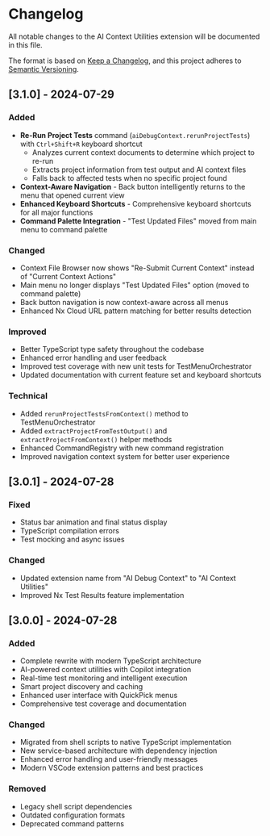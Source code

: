# Changelog

All notable changes to the AI Context Utilities extension will be documented in this file.

The format is based on [Keep a Changelog](https://keepachangelog.com/en/1.0.0/),
and this project adheres to [Semantic Versioning](https://semver.org/spec/v2.0.0.html).

## [3.1.0] - 2024-07-29

### Added
- **Re-Run Project Tests** command (`aiDebugContext.rerunProjectTests`) with `Ctrl+Shift+R` keyboard shortcut
  - Analyzes current context documents to determine which project to re-run
  - Extracts project information from test output and AI context files
  - Falls back to affected tests when no specific project found
- **Context-Aware Navigation** - Back button intelligently returns to the menu that opened current view
- **Enhanced Keyboard Shortcuts** - Comprehensive keyboard shortcuts for all major functions
- **Command Palette Integration** - "Test Updated Files" moved from main menu to command palette

### Changed
- Context File Browser now shows "Re-Submit Current Context" instead of "Current Context Actions"
- Main menu no longer displays "Test Updated Files" option (moved to command palette)
- Back button navigation is now context-aware across all menus
- Enhanced Nx Cloud URL pattern matching for better results detection

### Improved
- Better TypeScript type safety throughout the codebase
- Enhanced error handling and user feedback
- Improved test coverage with new unit tests for TestMenuOrchestrator
- Updated documentation with current feature set and keyboard shortcuts

### Technical
- Added `rerunProjectTestsFromContext()` method to TestMenuOrchestrator
- Added `extractProjectFromTestOutput()` and `extractProjectFromContext()` helper methods
- Enhanced CommandRegistry with new command registration
- Improved navigation context system for better user experience

## [3.0.1] - 2024-07-28

### Fixed
- Status bar animation and final status display
- TypeScript compilation errors
- Test mocking and async issues

### Changed
- Updated extension name from "AI Debug Context" to "AI Context Utilities"
- Improved Nx Test Results feature implementation

## [3.0.0] - 2024-07-28

### Added
- Complete rewrite with modern TypeScript architecture
- AI-powered context utilities with Copilot integration
- Real-time test monitoring and intelligent execution
- Smart project discovery and caching
- Enhanced user interface with QuickPick menus
- Comprehensive test coverage and documentation

### Changed
- Migrated from shell scripts to native TypeScript implementation
- New service-based architecture with dependency injection
- Enhanced error handling and user-friendly messages
- Modern VSCode extension patterns and best practices

### Removed
- Legacy shell script dependencies
- Outdated configuration formats
- Deprecated command patterns